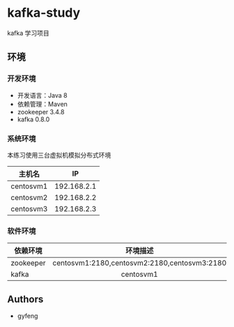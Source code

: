 # kafka-study
kafka 学习项目

## 环境
### 开发环境
- 开发语言：Java 8
- 依赖管理：Maven
- zookeeper 3.4.8
- kafka 0.8.0

### 系统环境
本练习使用三台虚拟机模拟分布式环境

| 主机名 | IP                   |
| ------------- |:-------------:|
| centosvm1 | 192.168.2.1       |
| centosvm2 | 192.168.2.2       |
| centosvm3 | 192.168.2.3       |

### 软件环境
| 依赖环境          | 环境描述          |
| ------------- |:-------------:|
| zookeeper     | centosvm1:2180,centosvm2:2180,centosvm3:2180 |
| kafka      |  centosvm1     |

## Authors
- gyfeng

